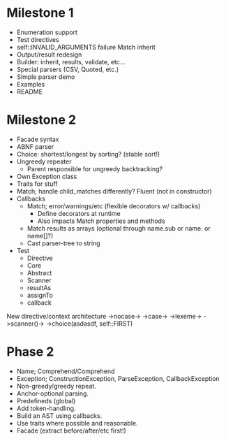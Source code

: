 Milestone 1
===========
-	Enumeration support
-	Test directives
-	self::INVALID_ARGUMENTS failure Match inherit
-	Output/result redesign
-	Builder: inherit, results, validate, etc...
-	Special parsers (CSV, Quoted, etc.)
-	Simple parser demo
-	Examples
-	README


Milestone 2
===========
-	Facade syntax
-	ABNF parser
-	Choice: shortest/longest by sorting? (stable sort!)
-	Ungreedy repeater
	-	Parent responsible for ungreedy backtracking?
-	Own Exception class
-	Traits for stuff
-	Match; handle child_matches differently? Fluent (not in constructor)
-	Callbacks
	-	Match; error/warnings/etc (flexible decorators w/ callbacks)
		-	Define decorators at runtime
		-	Also impacts Match properties and methods
	-	Match results as arrays (optional through name.sub or name. or name[]?)
	-	Cast parser-tree to string
-	Test
	-	Directive
	-	Core
	-	Abstract
	-	Scanner
	-	resultAs
	-	assignTo
	-	callback

New directive/context architecture
->nocase->
->case->
->lexeme->
->scanner()->
->choice(asdasdf, self::FIRST)

Phase 2
=======
-	Name; Comprehend/Comprehend
-	Exception; ConstructionException, ParseException, CallbackException
-	Non-greedy/greedy repeat.
-	Anchor-optional parsing.
-	Predefineds (global)
-	Add token-handling.
-	Build an AST using callbacks.
-	Use traits where possible and reasonable.
-	Facade (extract before/after/etc first!)